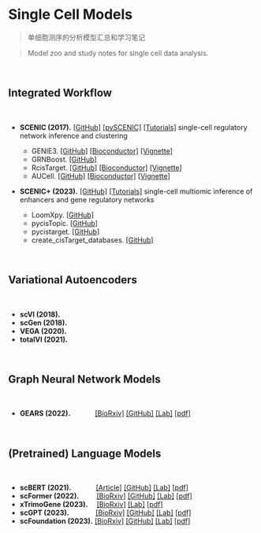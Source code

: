 # Single Cell Models

> 单细胞测序的分析模型汇总和学习笔记

> Model zoo and study notes for single cell data analysis.

<br>

## Integrated Workflow
<br>

- **SCENIC (2017).** [[GitHub]](https://github.com/aertslab/SCENIC) [[pySCENIC]](https://github.com/aertslab/pySCENIC) [[Tutorials]](https://scenic.aertslab.org/tutorials/) single-cell regulatory network inference and clustering
  - GENIE3. [[GitHub]](https://github.com/aertslab/GENIE3) [[Bioconductor]](https://bioconductor.org/packages/devel/bioc/html/GENIE3.html) [[Vignette]](https://bioconductor.org/packages/release/bioc/vignettes/GENIE3/inst/doc/GENIE3.html)
  - GRNBoost. [[GitHub]](https://github.com/aertslab/GRNBoost)
  - RcisTarget. [[GitHub]](https://github.com/aertslab/RcisTarget) [[Bioconductor]](https://bioconductor.org/packages/release/bioc/html/RcisTarget.html) [[Vignette]](https://bioconductor.org/packages/release/bioc/vignettes/RcisTarget/inst/doc/RcisTarget_MainTutorial.html)
  - AUCell. [[GitHub]](https://github.com/aertslab/AUCell) [[Bioconductor]](https://bioconductor.org/packages/release/bioc/html/AUCell.html) [[Vignette]](https://bioconductor.org/packages/release/bioc/vignettes/AUCell/inst/doc/AUCell.html)

- **SCENIC+ (2023).** [[GitHub]](https://github.com/aertslab/scenicplus) [[Tutorials]](https://scenicplus.readthedocs.io/en/latest/tutorials.html) single-cell multiomic inference of enhancers and gene regulatory networks
  - LoomXpy. [[GitHub]](https://github.com/aertslab/LoomXpy)
  - pycisTopic. [[GitHub]](https://github.com/aertslab/pycisTopic)
  - pycistarget. [[GitHub]](https://github.com/aertslab/pycistarget)
  - create_cisTarget_databases. [[GitHub]](https://github.com/aertslab/create_cisTarget_databases)
<!--  - pySCENIC. [[GitHub]](https://github.com/aertslab/pySCENIC) --->

<br>

## Variational Autoencoders
<br>

- **scVI (2018).**
- **scGen (2018).**
- **VEGA (2020).**
- **totalVI (2021).**

<br>

## Graph Neural Network Models
<br>

- **GEARS (2022).** &emsp;&emsp;&emsp; [[BioRxiv]](https://www.biorxiv.org/content/10.1101/2022.07.12.499735) [[GitHub]](https://github.com/snap-stanford/GEARS) [[Lab]](http://snap.stanford.edu/) [[pdf]](https://www.biorxiv.org/content/10.1101/2022.07.12.499735.full.pdf)

<br>

## (Pretrained) Language Models
<br>

- **scBERT (2021).** &emsp;&emsp;&emsp; [[Article]](https://www.nature.com/articles/s42256-022-00534-z) [[GitHub]](https://github.com/TencentAILabHealthcare/scBERT) [[Lab]](https://ai.tencent.com/ailab) [[pdf]](https://www.nature.com/articles/s42256-022-00534-z.pdf)
- **scFormer (2022).** &emsp;&emsp; [[BioRxiv]](https://www.biorxiv.org/content/10.1101/2022.11.20.517285) [[GitHub]](https://github.com/bowang-lab/scFormer) [[Lab]](https://wanglab.ml/) [[pdf]](https://www.biorxiv.org/content/10.1101/2022.11.20.517285.full.pdf)
- **xTrimoGene (2023).** &emsp;[[BioRxiv]](https://www.biorxiv.org/content/10.1101/2023.03.24.534055) [[Lab]](https://www.biomap.com/) [[pdf]](https://www.biorxiv.org/content/10.1101/2023.03.24.534055.full.pdf)
- **scGPT (2023).** &emsp;&emsp;&emsp;&nbsp; [[BioRxiv]](https://www.biorxiv.org/content/10.1101/2023.04.30.538439) [[GitHub]](https://github.com/bowang-lab/scGPT) [[Lab]](https://wanglab.ml/) [[pdf]](https://www.biorxiv.org/content/10.1101/2023.04.30.538439.full.pdf)
- **scFoundation (2023).** [[BioRxiv]](https://www.biorxiv.org/content/10.1101/2023.05.29.542705) [[GitHub]](https://github.com/biomap-research/scFoundation) [[Lab]](https://www.biomap.com/) [[pdf]](https://www.biorxiv.org/content/10.1101/2023.05.29.542705.full.pdf)

<br>
